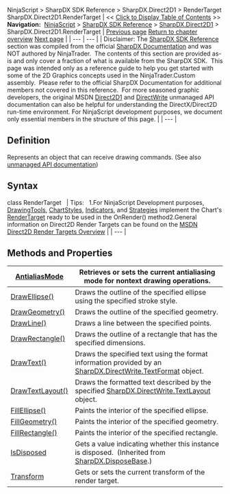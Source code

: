 ﻿
NinjaScript \> SharpDX SDK Reference \> SharpDX.Direct2D1 \> RenderTarget
SharpDX.Direct2D1\.RenderTarget
| \<\< [Click to Display Table of Contents](sharpdx_direct2d1_rendertarget.md) \>\> **Navigation:**     [NinjaScript](ninjascript-1.md) \> [SharpDX SDK Reference](sharpdx_sdk_reference-1.md) \> [SharpDX.Direct2D1](sharpdx_direct2d1-1.md) \> SharpDX.Direct2D1\.RenderTarget | [Previous page](sharpdx_direct2d1_radialgradientbrushproperties-1.md) [Return to chapter overview](sharpdx_direct2d1-1.md) [Next page](sharpdx_direct2d1_rendertarget_antialiasmode-1.md) |
| --- | --- |
| Disclaimer: The [SharpDX SDK Reference](sharpdx_sdk_reference-1.md) section was compiled from the official [SharpDX Documentation](http://sharpdx.org/) and was NOT authored by NinjaTrader.  The contents of this section are provided as\-is and only cover a fraction of what is available from the SharpDX SDK.  This page was intended only as a reference guide to help you get started with some of the 2D Graphics concepts used in the NinjaTrader.Custom assembly.  Please refer to the official SharpDX Documentation for additional members not covered in this reference.  For more seasoned graphic developers, the original MSDN [Direct2D1](https://msdn.microsoft.com/en-us/library/windows/desktop/dd370990.aspx) and [DirectWrite](https://msdn.microsoft.com/en-us/library/windows/desktop/dd368038.aspx) unmanaged API documentation can also be helpful for understanding the DirectX/Direct2D run\-time environment. For NinjaScript development purposes, we document only essential members in the structure of this page. |
| --- |

## Definition
Represents an object that can receive drawing commands. 
(See also [unmanaged API documentation](http://msdn.microsoft.com/en-us/library/dd371766.aspx))
 
## Syntax
class RenderTarget
 
| Tips:   1\.For NinjaScript Development purposes, [DrawingTools](drawingtool-1.md), [ChartStyles](chartstyletype-1.md), [Indicators](indicators-1.md), and [Strategies](strategy-1.md) implement the Chart's [RenderTarget](rendertarget-1.md) ready to be used in the OnRender() method2\.General information on Direct2D Render Targets can be found on the [MSDN Direct2D Render Targets Overview](https://msdn.microsoft.com/en-us/library/dd756757(v=vs.85).aspx) |
| --- |

## 
## 
## Methods and Properties
| [AntialiasMode](sharpdx_direct2d1_rendertarget_antialiasmode-1.md) | Retrieves or sets the current antialiasing mode for nontext drawing operations. |
| --- | --- |
| [DrawEllipse()](sharpdx_direct2d1_rendertarget_drawellipse-1.md) | Draws the outline of the specified ellipse using the specified stroke style. |
| [DrawGeometry()](sharpdx_direct2d1_rendertarget_drawgeometry-1.md) | Draws the outline of the specified geometry. |
| [DrawLine()](sharpdx_direct2d1_rendertarget_drawline-1.md) | Draws a line between the specified points. |
| [DrawRectangle()](sharpdx_direct2d1_rendertarget_drawrectangle-1.md) | Draws the outline of a rectangle that has the specified dimensions. |
| [DrawText()](sharpdx_direct2d1_rendertarget_drawtext-1.md) | Draws the specified text using the format information provided by an [SharpDX.DirectWrite.TextFormat](sharpdx_directwrite_textformat-1.md) object. |
| [DrawTextLayout()](sharpdx_direct2d1_rendertarget_drawtextlayout-1.md) | Draws the formatted text described by the specified [SharpDX.DirectWrite.TextLayout](sharpdx_directwrite_textlayout-1.md) object. |
| [FillEllipse()](sharpdx_direct2d1_rendertarget_fillellipse-1.md) | Paints the interior of the specified ellipse. |
| [FillGeometry()](sharpdx_direct2d1_rendertarget_fillgeometry-1.md) | Paints the interior of the specified geometry. |
| [FillRectangle()](sharpdx_direct2d1_rendertarget_fillrectangle-1.md) | Paints the interior of the specified rectangle. |
| [IsDisposed](sharpdx_disposebase_isdisposed-1.md) | Gets a value indicating whether this instance is disposed.  (Inherited from [SharpDX.DisposeBase](sharpdx_disposebase-1.md).) |
| [Transform](sharpdx_direct2d1_rendertarget_transform-1.md) | Gets or sets the current transform of the render target. |
